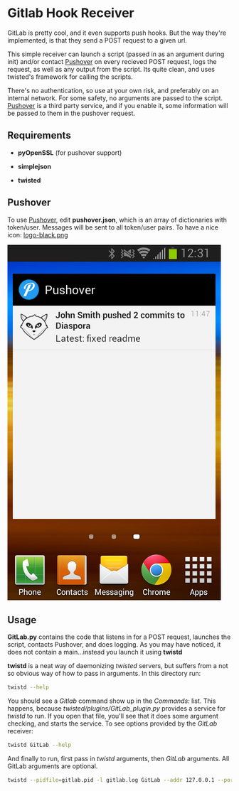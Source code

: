 # Gitlab Hook Receiver

GitLab is pretty cool, and it even supports push hooks. But the way they're implemented, is that they send a POST request to a given url.

This simple receiver can launch a script (passed in as an argument during init) and/or contact [Pushover] on every recieved POST request, logs the request, as well as any output from the script. Its quite clean, and uses twisted's framework for calling the scripts.

There's no authentication, so use at your own risk, and preferably on an internal network. For some safety, no arguments are passed to the script. [Pushover] is a third party service, and if you enable it, some information will be passed to them in the pushover request.

## Requirements

* **pyOpenSSL** (for pushover support)

* **simplejson**

* **twisted**

## Pushover
To use [Pushover], edit **pushover.json**, which is an array of dictionaries with token/user. Messages will be sent to all token/user pairs. To have a nice icon: [logo-black.png]

![ScreenShot](ScreenShot.png)

## Usage
**GitLab.py** contains the code that listens in for a POST request, launches the script, contacts Pushover, and does logging. As you may have noticed, it does not contain a main...instead you launch it using **twistd**

**twistd** is a neat way of daemonizing _twisted_ servers, but suffers from a not so obvious way of how to pass in arguments. In this directory run:

```bash
twistd --help
```

You should see a _Gitlab_ command show up in the _Commands:_ list. This happens, because _twisted/plugins/GitLab\_plugin.py_ provides a service for _twistd_ to run. If you open that file, you'll see that it does some argument checking, and starts the service. To see options provided by the _GitLab_ receiver:

```bash
twistd GitLab --help
```

And finally to run, first pass in _twistd_ arguments, then _GitLab_ arguments. All GitLab arguments are optional.

```bash
twistd --pidfile=gitlab.pid -l gitlab.log GitLab --addr 127.0.0.1 --port 8504 --pushover pushover.json --script example.sh
```

[Pushover]:https://pushover.net/
[logo-black.png]:https://github.com/gitlabhq/gitlabhq/blob/master/app/assets/images/logo-black.png

